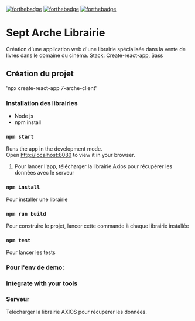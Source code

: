 [![forthebadge](https://forthebadge.com/images/badges/cc-0.svg)](https://forthebadge.com) [![forthebadge](https://forthebadge.com/images/badges/made-with-javascript.svg)](https://forthebadge.com) [![forthebadge](https://forthebadge.com/images/badges/uses-css.svg)](https://forthebadge.com)


# Sept Arche Librairie

Création d'une application web d'une librairie spécialisée dans la vente de livres dans le domaine du cinéma.
Stack: Create-react-app, Sass

## Création du projet
'npx create-react-app 7-arche-client'

### Installation des librairies
- Node js 
- npm install 

### `npm start`

Runs the app in the development mode.\
Open [http://localhost:8080](http://localhost:8080) to view it in your browser.

1. Pour lancer l'app, télécharger la librairie Axios pour récupérer les données avec le serveur

### `npm install`
Pour installer une librairie

### `npm run build`
Pour construire le projet, lancer cette commande à chaque librairie installée

### `npm test`
Pour lancer les tests

### Pour l'env de demo:


### Integrate with your tools

### Serveur
Télécharger la librairie AXIOS pour récupérer les données.
